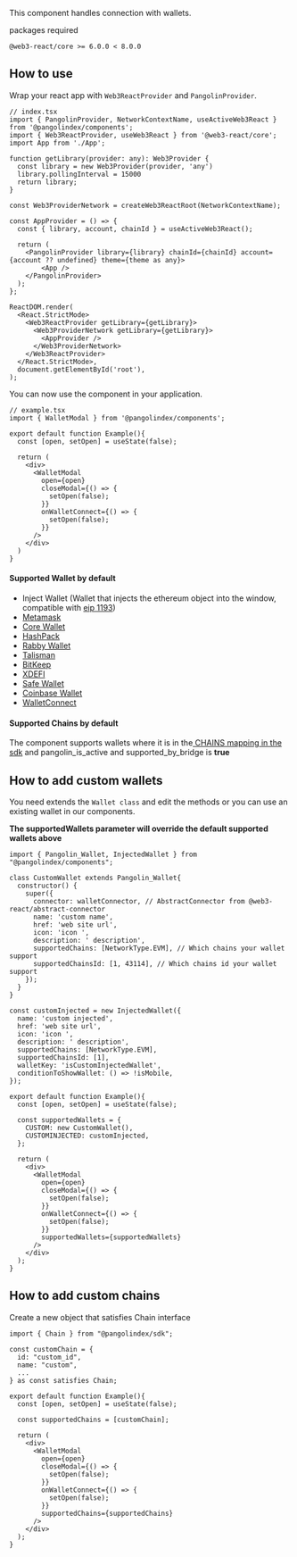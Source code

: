 This component handles connection with wallets.

packages required
```
@web3-react/core >= 6.0.0 < 8.0.0
```

## How to use

Wrap your react app with `Web3ReactProvider` and `PangolinProvider`.

```tsx
// index.tsx
import { PangolinProvider, NetworkContextName, useActiveWeb3React } from '@pangolindex/components';
import { Web3ReactProvider, useWeb3React } from '@web3-react/core';
import App from './App';

function getLibrary(provider: any): Web3Provider {
  const library = new Web3Provider(provider, 'any')
  library.pollingInterval = 15000
  return library;
}

const Web3ProviderNetwork = createWeb3ReactRoot(NetworkContextName);

const AppProvider = () => {
  const { library, account, chainId } = useActiveWeb3React();

  return (
    <PangolinProvider library={library} chainId={chainId} account={account ?? undefined} theme={theme as any}>
        <App />
    </PangolinProvider>
  );
};

ReactDOM.render(
  <React.StrictMode>
    <Web3ReactProvider getLibrary={getLibrary}>
      <Web3ProviderNetwork getLibrary={getLibrary}>
        <AppProvider />
      </Web3ProviderNetwork>
    </Web3ReactProvider>
  </React.StrictMode>,
  document.getElementById('root'),
);
```

You can now use the component in your application.

```tsx
// example.tsx
import { WalletModal } from '@pangolindex/components';

export default function Example(){
  const [open, setOpen] = useState(false);

  return (
    <div>
      <WalletModal
        open={open}
        closeModal={() => {
          setOpen(false);
        }}
        onWalletConnect={() => {
          setOpen(false);
        }}
      />
    </div>
  ) 
}
```

#### Supported Wallet by default

- Inject Wallet (Wallet that injects the ethereum object into the window, compatible with [eip 1193](https://eips.ethereum.org/EIPS/eip-1193))
- [Metamask](https://metamask.io/)
- [Core Wallet](https://core.app/)
- [HashPack](https://www.hashpack.app/)
- [Rabby Wallet](https://rabby.io/)
- [Talisman](https://www.talisman.xyz/)
- [BitKeep](https://bitkeep.com/)
- [XDEFI](https://www.xdefi.io/)
- [Safe Wallet](https://safe.global/)
- [Coinbase Wallet](https://www.coinbase.com/wallet)
- [WalletConnect](https://walletconnect.com/)

#### Supported Chains by default

The component supports wallets where it is in the[ CHAINS mapping in the sdk](https://github.com/pangolindex/sdk/blob/b4207d1cc32feb2caa9f6a48f466cf88bb57a219/src/chains.ts#LL2057C2-L2057C2) and pangolin_is_active and supported_by_bridge is **true**


## How to add custom wallets

You need extends the ```Wallet class``` and edit the methods or you can use an existing wallet in our components.

**The supportedWallets parameter will override the default supported wallets above**

```tsx
import { Pangolin_Wallet, InjectedWallet } from "@pangolindex/components";

class CustomWallet extends Pangolin_Wallet{
  constructor() {
    super({
      connector: walletConnector, // AbstractConnector from @web3-react/abstract-connector
      name: 'custom name',
      href: 'web site url',
      icon: 'icon ',
      description: ' description',
      supportedChains: [NetworkType.EVM], // Which chains your wallet support
      supportedChainsId: [1, 43114], // Which chains id your wallet support
    });
  }
}

const customInjected = new InjectedWallet({
  name: 'custom injected',
  href: 'web site url',
  icon: 'icon ',
  description: ' description',
  supportedChains: [NetworkType.EVM],
  supportedChainsId: [1],
  walletKey: 'isCustomInjectedWallet',
  conditionToShowWallet: () => !isMobile,
});

export default function Example(){
  const [open, setOpen] = useState(false);

  const supportedWallets = {
    CUSTOM: new CustomWallet(),
    CUSTOMINJECTED: customInjected,
  };

  return (
    <div>
      <WalletModal
        open={open}
        closeModal={() => {
          setOpen(false);
        }}
        onWalletConnect={() => {
          setOpen(false);
        }}
        supportedWallets={supportedWallets}
      />
    </div>
  );
}
```

## How to add custom chains

Create a new object that satisfies Chain interface

```tsx
import { Chain } from "@pangolindex/sdk";

const customChain = {
  id: "custom_id",
  name: "custom",
  ...
} as const satisfies Chain;

export default function Example(){
  const [open, setOpen] = useState(false);

  const supportedChains = [customChain];

  return (
    <div>
      <WalletModal
        open={open}
        closeModal={() => {
          setOpen(false);
        }}
        onWalletConnect={() => {
          setOpen(false);
        }}
        supportedChains={supportedChains}
      />
    </div>
  );
}
```